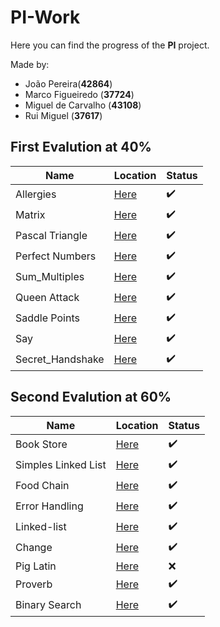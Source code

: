 # PI-Work

Here you can find the progress of the **PI** project.

Made by:
  
- João Pereira(**42864**)
- Marco Figueiredo (**37724**)
- Miguel de Carvalho (**43108**)
- Rui Miguel (**37617**)

## First Evalution at 40%

|Name                |Location                             |Status                |
|---                 |---                                  |---                   |
|Allergies           |[Here](./1st_ev/Allergies)           |:heavy_check_mark:    |
|Matrix              |[Here](./1st_ev/Matrix)              |:heavy_check_mark:    |
|Pascal Triangle     |[Here](./1st_ev/Pascal_Triangle)     |:heavy_check_mark:    |
|Perfect Numbers     |[Here](./1st_ev/Perfect_Numbers)     |:heavy_check_mark:    |
|Sum_Multiples       |[Here](./1st_ev/Sum_Multiples)       |:heavy_check_mark:    |
|Queen Attack        |[Here](./1st_ev/Queen_Attack)        |:heavy_check_mark:    |
|Saddle Points       |[Here](./1st_ev/Saddle_Points)       |:heavy_check_mark:    |
|Say                 |[Here](./1st_ev/Say)                 |:heavy_check_mark:    |
|Secret_Handshake    |[Here](./1st_ev/Secret_Handshake)    |:heavy_check_mark:    |

## Second Evalution at 60%

|Name                |Location                             |Status                |
|---                 |---                                  |---                   |
|Book Store          |[Here](./2nd_ev/book-store)          |:heavy_check_mark:    |
|Simples Linked List |[Here](./2nd_ev/simple-linked-list)  |:heavy_check_mark:    |
|Food Chain          |[Here](./2nd_ev/food-chain)          |:heavy_check_mark:    |
|Error Handling      |[Here](./2nd_ev/error-handling)      |:heavy_check_mark:    |
|Linked-list         |[Here](./2nd_ev/linked-list)         |:heavy_check_mark:    |
|Change              |[Here](./2nd_ev/change)              |:heavy_check_mark:    |
|Pig Latin           |[Here](./2nd_ev/pig-latin)           |:x:                   |
|Proverb             |[Here](./2nd_ev/proverb)             |:heavy_check_mark:    |
|Binary Search       |[Here](./2nd_ev/binary-search)       |:heavy_check_mark:    |                    
